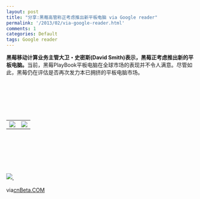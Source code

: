 ```yaml
---
layout: post
title: "分享:黑莓高管称正考虑推出新平板电脑 via Google reader"
permalink: '/2013/02/via-google-reader.html'
comments: 1
categories: Default
tags: Google reader
---
```

<div xmlns="http://www.w3.org/1999/xhtml"><b>黑莓移动计算业务主管大卫・史密斯(David Smith)表示，黑莓正考虑推出新的平板电脑。</b>当前，黑莓PlayBook平板电脑在全球市场的表现并不令人满意。尽管如此，黑莓仍在评估是否再次发力本已拥挤的平板电脑市场。<img border="0" height="1" src="http://cnbeta.feedsportal.com/c/34306/f/624776/s/2910338a/mf.gif" width="1"/><br/><div><br/><table border="0"><br/><tr><br/><td valign="middle"><a href="http://share.feedsportal.com/viral/sendEmail.cfm?lang=en&amp;title=%E9%BB%91%E8%8E%93%E9%AB%98%E7%AE%A1%E7%A7%B0%E6%AD%A3%E8%80%83%E8%99%91%E6%8E%A8%E5%87%BA%E6%96%B0%E5%B9%B3%E6%9D%BF%E7%94%B5%E8%84%91&amp;link=http%3A%2F%2Fwww.cnbeta.com%2Farticles%2F228053.htm"><img border="0" src="http://res3.feedsportal.com/images/emailthis2.gif"/> </a> </td><br/><td valign="middle"><a href="http://res.feedsportal.com/viral/bookmark.cfm?title=%E9%BB%91%E8%8E%93%E9%AB%98%E7%AE%A1%E7%A7%B0%E6%AD%A3%E8%80%83%E8%99%91%E6%8E%A8%E5%87%BA%E6%96%B0%E5%B9%B3%E6%9D%BF%E7%94%B5%E8%84%91&amp;link=http%3A%2F%2Fwww.cnbeta.com%2Farticles%2F228053.htm"><img border="0" src="http://res3.feedsportal.com/images/bookmark.gif"/> </a> </td><br/></tr><br/></table><br/></div><br/><br/><br/><br/><br/><a href="http://da.feedsportal.com/r/159490194284/u/31/f/624776/c/34306/s/2910338a/a2.htm"><img border="0" src="http://da.feedsportal.com/r/159490194284/u/31/f/624776/c/34306/s/2910338a/a2.img"/> </a><img border="0" height="1" src="http://pi.feedsportal.com/r/159490194284/u/31/f/624776/c/34306/s/2910338a/a2t.img" width="1"/><br/><br/>via<a href="http://www.cnbeta.com/articles/228053.htm">cnBeta.COM</a></div>